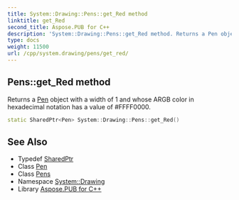 ```yaml
---
title: System::Drawing::Pens::get_Red method
linktitle: get_Red
second_title: Aspose.PUB for C++
description: 'System::Drawing::Pens::get_Red method. Returns a Pen object with a width of 1 and whose ARGB color in hexadecimal notation has a value of #FFFF0000 in C++.'
type: docs
weight: 11500
url: /cpp/system.drawing/pens/get_red/
---
```

## Pens::get_Red method


Returns a [Pen](../../pen/) object with a width of 1 and whose ARGB color in hexadecimal notation has a value of #FFFF0000.

```cpp
static SharedPtr<Pen> System::Drawing::Pens::get_Red()
```

## See Also

* Typedef [SharedPtr](../../../system/sharedptr/)
* Class [Pen](../../pen/)
* Class [Pens](../)
* Namespace [System::Drawing](../../)
* Library [Aspose.PUB for C++](../../../)

